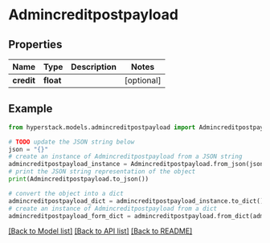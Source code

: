 # Admincreditpostpayload


## Properties

Name | Type | Description | Notes
------------ | ------------- | ------------- | -------------
**credit** | **float** |  | [optional] 

## Example

```python
from hyperstack.models.admincreditpostpayload import Admincreditpostpayload

# TODO update the JSON string below
json = "{}"
# create an instance of Admincreditpostpayload from a JSON string
admincreditpostpayload_instance = Admincreditpostpayload.from_json(json)
# print the JSON string representation of the object
print(Admincreditpostpayload.to_json())

# convert the object into a dict
admincreditpostpayload_dict = admincreditpostpayload_instance.to_dict()
# create an instance of Admincreditpostpayload from a dict
admincreditpostpayload_form_dict = admincreditpostpayload.from_dict(admincreditpostpayload_dict)
```
[[Back to Model list]](../README.md#documentation-for-models) [[Back to API list]](../README.md#documentation-for-api-endpoints) [[Back to README]](../README.md)


